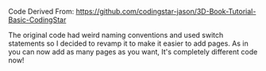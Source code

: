 Code Derived From: https://github.com/codingstar-jason/3D-Book-Tutorial-Basic-CodingStar

The original code had weird naming conventions and used switch statements so I decided to revamp it to make it easier to add pages. As in you can now add as many pages as you want, It's completely different code now!

